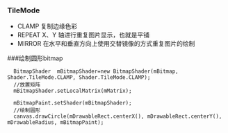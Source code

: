 ### TileMode
 * CLAMP 复制边缘色彩 
 * REPEAT X、Y 轴进行重复图片显示，也就是平铺
 * MIRROR 在水平和垂直方向上使用交替镜像的方式重复图片的绘制



###绘制圆形bitmap
 ```
   BitmapShader  mBitmapShader=new BitmapShader(mBitmap, Shader.TileMode.CLAMP, Shader.TileMode.CLAMP);
   //放置矩阵  
   mBitmapShader.setLocalMatrix(mMatrix);
   
   mBitmapPaint.setShader(mBitmapShader);
   //绘制圆形
   canvas.drawCircle(mDrawableRect.centerX(), mDrawableRect.centerY(), mDrawableRadius, mBitmapPaint);
 ```